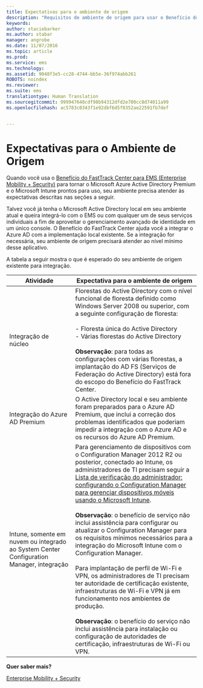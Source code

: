 ```yaml
---
title: Expectativas para o ambiente de origem
description: "Requisitos de ambiente de origem para usar o Benefício do FastTrack Center"
keywords: 
author: staciebarker
ms.author: stabar
manager: angrobe
ms.date: 11/07/2016
ms.topic: article
ms.prod: 
ms.service: ems
ms.technology: 
ms.assetid: 9048f3e5-cc28-4744-bb5e-36f974abb261
ROBOTS: noindex
ms.reviewer: 
ms.suite: ems
translationtype: Human Translation
ms.sourcegitcommit: 999947648cdf98b94312dfd2e700cc8d74011a99
ms.openlocfilehash: ac5783c0343f1e92dbf6d5f0352ae22591fb7def


---
```



# <a name="source-environment-expectations"></a>Expectativas para o Ambiente de Origem
Quando você usa o [Benefício do FastTrack Center para EMS (Enterprise Mobility + Security)](fasttrack-center-benefit-for-enterprise-mobility-suite-ems.md) para tornar o Microsoft Azure Active Directory Premium e o Microsoft Intune prontos para uso, seu ambiente precisa atender às expectativas descritas nas seções a seguir.

Talvez você já tenha o Microsoft Active Directory local em seu ambiente atual e queira integrá-lo com o EMS ou com qualquer um de seus serviços individuais a fim de aproveitar o gerenciamento avançado de identidade em um único console. O Benefício do FastTrack Center ajuda você a integrar o Azure AD com a implementação local existente. Se a integração for necessária, seu ambiente de origem precisará atender ao nível mínimo desse aplicativo.

A tabela a seguir mostra o que é esperado do seu ambiente de origem existente para integração.

|Atividade|Expectativa para o ambiente de origem|
|------------|----------------------------------|
|Integração de núcleo|Florestas do Active Directory com o nível funcional de floresta definido como Windows Server 2008 ou superior, com a seguinte configuração de floresta:<br /><br />-   Floresta única do Active Directory<br />-   Várias florestas do Active Directory </br></br>**Observação**: para todas as configurações com várias florestas, a implantação do AD FS (Serviços de Federação do Active Directory) está fora do escopo do Benefício do FastTrack Center.|
|Integração do Azure AD Premium|O Active Directory local e seu ambiente foram preparados para o Azure AD Premium, que inclui a correção dos problemas identificados que poderiam impedir a integração com o Azure AD e os recursos do Azure AD Premium.|
|Intune, somente em nuvem ou integrado ao System Center Configuration Manager, integração|Para gerenciamento de dispositivos com o Configuration Manager 2012 R2 ou posterior, conectado ao Intune, os administradores de TI precisam seguir a [Lista de verificação do administrador: configurando o Configuration Manager para gerenciar dispositivos móveis usando o Microsoft Intune](https://technet.microsoft.com/library/jj943763.aspx).</br></br> **Observação**: o benefício de serviço não inclui assistência para configurar ou atualizar o Configuration Manager para os requisitos mínimos necessários para a integração do Microsoft Intune com o Configuration Manager.</br></br>Para implantação de perfil de Wi-Fi e VPN, os administradores de TI precisam ter autoridade de certificação existente, infraestruturas de Wi-Fi e VPN já em funcionamento nos ambientes de produção.</br></br> **Observação**: o benefício do serviço não inclui assistência para instalação ou configuração de autoridades de certificação, infraestruturas de Wi-Fi ou VPN. |

**Quer saber mais?**

[Enterprise Mobility + Security](https://www.microsoft.com/en-us/cloud-platform/enterprise-mobility)



<!--HONumber=Nov16_HO4-->


